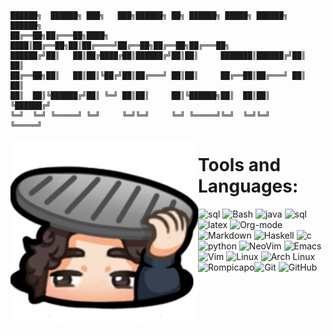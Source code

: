 ```
██████╗  ██████╗ ███╗   ███╗██████╗ ██╗ ██████╗ █████╗ ██████╗  ██████╗
██╔══██╗██╔═══██╗████╗ ████║██╔══██╗██║██╔════╝██╔══██╗██╔══██╗██╔═══██╗
██████╔╝██║   ██║██╔████╔██║██████╔╝██║██║     ███████║██████╔╝██║   ██║
██╔══██╗██║   ██║██║╚██╔╝██║██╔═══╝ ██║██║     ██╔══██║██╔═══╝ ██║   ██║
██║  ██║╚██████╔╝██║ ╚═╝ ██║██║     ██║╚██████╗██║  ██║██║     ╚██████╔╝  
╚═╝  ╚═╝ ╚═════╝ ╚═╝     ╚═╝╚═╝     ╚═╝ ╚═════╝╚═╝  ╚═╝╚═╝      ╚═════╝
 ```

<img align="left" height=300px width=300px src="assets/lurk.png" />

# Tools and Languages:
![sql](https://img.shields.io/badge/-Sql-05122A?style=flat&logo=mysql)
![Bash](https://img.shields.io/badge/-Bash-05122A?style=flat&logo=gnu-bash&logoColor=4EAA25)
![java](https://img.shields.io/badge/-Java-05122A?style=flat&logo=java)
![sql](https://img.shields.io/badge/-Sql-05122A?style=flat&logo=mysql)
![latex](https://img.shields.io/badge/-Latex-05122A?style=flat&logo=latex)
![Org-mode](https://img.shields.io/badge/-Latex-05122A?style=flat&logo=org)
![Markdown](https://img.shields.io/badge/-Markdown-05122A?style=flat&logo=markdown)
![Haskell](https://img.shields.io/badge/-Haskell-05122A?style=flat&logo=haskell)
![c](https://img.shields.io/badge/-05122A?style=flat&logo=c)
![python](https://img.shields.io/badge/-Python-05122A?style=flat&logo=python)
![NeoVim](https://img.shields.io/badge/-NeoVim-05122A?style=flat&logo=neovim&logoColor=4b9e4b)
![Emacs](https://img.shields.io/badge/-Emacs-05122A?style=flat&logo=gnu-emacs)
![Vim](https://img.shields.io/badge/-Vim-05122A?style=flat&logo=vim&logoColor=4EAA25)
![Linux](https://img.shields.io/badge/-Linux-05122A?style=flat&logo=linux&logoColor=dfb914)
![Arch Linux](https://img.shields.io/badge/-Arch-05122A?style=flat&logo=archlinux&logoColor=3399cc)
![Git](https://img.shields.io/badge/-Git-05122A?style=flat&logo=git)
![GitHub](https://img.shields.io/badge/-GitHub-05122A?style=flat&logo=github)
<img height="170" align="left" src="https://github-readme-stats.vercel.app/api?username=Rompicapo&count_private=true&include_all_commits=true&theme=algolia&show_icons=true" alt="Rompicapo" />

